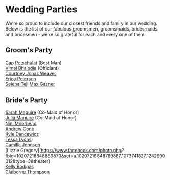 # Wedding Parties

We're so proud to include our closest friends and family in our wedding. Below is the list of our fabulous groomsmen, 
groomsmaids, bridesmaids and bridesmen - we're so grateful for each and every one of them. 

## Groom's Party  
[Cap Petschulat](http://cpets.ch/cf/press/) (Best Man)  
[Vimal Bhalodia](http://casadeballoon.club/) (Officiant)  
[Courtney Jonas Weaver](https://www.facebook.com/cojo4)  
[Erica Peterson](http://web.mit.edu/astronut/www/)   
[Selena Teji](https://www.youtube.com/watch?v=yNnkm4mdjIU) 
[Max Gasner](http://www.onefinancialholdings.com/)

## Bride's Party  
[Sarah Maguire](http://www.today.com/news/woman-confronts-iphone-thief-after-tracking-him-down-app-2D79627746) (Co-Maid of Honor)  
[Julia Maguire](https://www.linkedin.com/in/julia-maguire-110ab847) (Co-Maid of Honor)  
[Nini Moorhead](https://www.thecrimson.com/writer/1203770/Nini_S._Moorhead/)    
[Andrew Cone](https://www.youtube.com/watch?v=5eCyq9AYN7E)  
[Kyle Dancewicz](http://www.thecrimson.com/article/2011/4/26/dancewicz-hasty-pudding-profile/)  
[Tessa Lyons](https://twitter.com/sameepa/status/779753813142011904)  
[Camilla Johnson](https://www.nybarexam.org/EXJ15/HJ711.html)  
[Lizzie Gregory](https://www.facebook.com/photo.php? fbid=10207218848889870&set=a.10207218848769867.1073741827.1242990012&type=3&theater)  
[Kelly Rodigas](http://archive.boston.com/lifestyle/specials/bill_brett/december07seen?pg=26)  
[Claiborne Thompson](http://tennislink.usta.com/Leagues/Main/StatsAndStandings.aspx?t=1&par1=CLAIBORNE&par2=THOMPSON&par3=False)  
